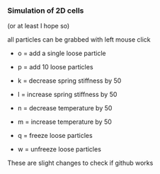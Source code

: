 ### Simulation of 2D cells
(or at least I hope so)

all particles can be grabbed with left mouse click

- o = add a single loose particle
- p = add 10 loose particles


- k = decrease spring stiffness by 50
- l = increase spring stiffness by 50

 
- n = decrease temperature by 50
- m = increase temperature by 50


- q = freeze loose particles 
- w = unfreeze loose particles

These are slight changes to check if github works